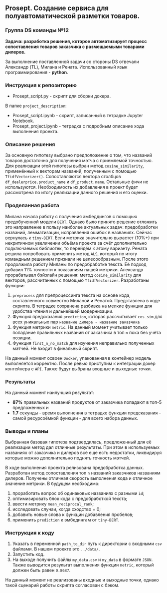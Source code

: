 ## Prosept. Cоздание сервиса для полуавтоматической разметки товаров.

### Группа DS команды №12 

**Задача: разработка решения, которое автоматизирует процесс сопоставления товаров заказчика с размещаемыми товарами дилеров.**

За выполнение поставленной задачи со стороны DS отвечали Александр (TL), Милана и Рената. Использованный язык программирования - **python**.

### Инструкция к репозиторию

* Prosept_script.py - скрипт для сборки докера.
  
В папке `project_description`:
* Prosept_script.ipynb - скрипт, записанный в тетрадке Jupyter Notebook. 
* Prosept_project.ipynb - тетрадка с подробным описание хода выполнения проекта.

### Описание решения

За основную гипотезу выбрано предположение о том, что названий товаров достаточно для получения мэтча с приемлемой точностью. Для реализации этой гипотезы выбран метод `cosine_similarity`, применённый к векторам названий, полученным с помощью `TfidfVectorizer()`. Сопоставляются вектора столбцов `df_dealerprice.product_name` и `df_product.name`. Остальные фичи не используются. Необходимость их добавления в проект будет рассмотрена по итогу реализации данного решения и его оценки.

### Проделанная работа

Милана начала работу с получения эмбеддингов с помощью предобученной модели `BERT`. Однако было принято решение отложить это направление в пользу наиболее актуальных задач: предобработки названий, лемматизации, исправления ошибок в названиях. Сейчас вернулась к `tiny-BERT`. Если метрика значительно вырастет (10%+) при некритичном увеличении объёма проекта за счёт дополнительно подключаемых библиотек, то перейдём к этому варианту.
Рената решила попробовать применить метод `ALS`, который по итогу командным решением признали не целесообразным. После этого продолжила работу Миланы по предобработке текста. Её подход добавил 11% точности к показаниям нашей метрики.
Александр прорабатывал бэйзлайн решения: метод `cosine_similarity` для векторов, рассчитанных с помощью `TfidfVectorizer`. Разработаны функции:
1. `preprocess` для препроцессинга текста на основе кода, составленного совместно Миланой и Ренатой. Представлена в коде скрипта. В тетрадке сохранена разбивка на мелкие функции для удобства чтения и дальнейшей модернизации.
2. Функция предсказания `prediction`, которая рассчитывает `cos_sim` для всех уникальных пар `название дилера - название заказчика` 
3. Функция метрики `metric`. На данный момент учитывает только попадание правильных названий от заказчика в топ `n` пока без учёта позиции. 
4. Функция `first_n_no_match` для изучения неправильно полученных мэтчей. Не входит в финальный скрипт.

На данный момент освоен `Docker`, упакованная в контейнер модель выполняется корректно. После ревью приступим к интеграции докер контейнера с `API`. Также будут выбраны входные и выходные точки.

### Результаты

На данный момент наилучший результат: 
- **87%** правильных названий продуктов от заказчика попадают в топ-5 предложенных 
и 
- **1.7** секунды - время выполнения в тетрадке функции предсказания - самой ресурсоёмкой функции - для всего набора данных.

### Выводы и планы

Выбранная базовая гипотеза подтвердилась, предложенный для её реализации метод дал отличные результаты. При этом в используемых названиях от заказчика и дилеров всё еще есть недостатки, ликвидируя которые можно дополнительно поднять точность мэтчей.

В ходе выполнения проекта релизована предобработка данных. Разработан метод сопоставления топ `n` названий заказчиков названиям дилеров. Получены отличная скорость выполнения кода и отличное значение метрики. В будущем необходимо:

1. проработать вопрос об одинаковых названиях с разными `id`;
2. оптимизировать блок кода с предобработкой текста;
3. ввести метрику `mean_reciprocal_rank`;
4. исследовать случаи, когда сходство = 0;
5. добавить новые слова к функции добавления пробелов;
6. применить `prediction` к эмбедингам от `tiny-BERT`.

### Инструкция к коду

1. Указать в переменной `path_to_dir` путь к директории с входными `csv` файлами. В нашем проекте это `../data/`.
2. Запустить код.
3. На выходе получить файлы `my_data.csv` и `my_data` в формате `JSON`. Также выводится результат выполнения функции `metric`, который должен быть равен `0.8687`.

На данный момент не реализованы входные и выходные точки, однако такой сценарий работы скрипта согласован с бэком.

